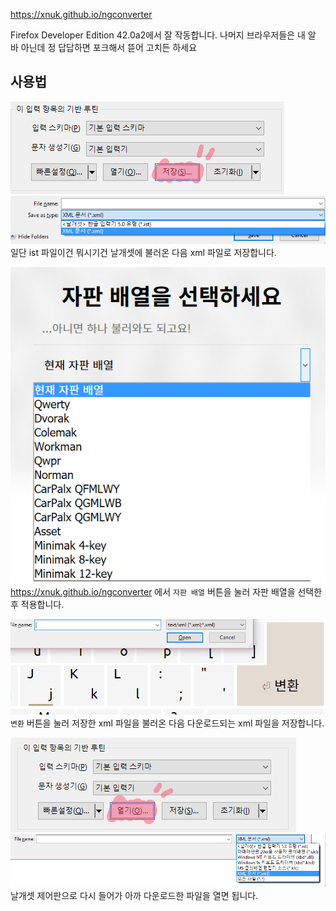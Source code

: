 https://xnuk.github.io/ngconverter

Firefox Developer Edition 42.0a2에서 잘 작동합니다. 나머지 브라우저들은 내 알 바 아닌데 정 답답하면 포크해서 뜯어 고치든 하세요

사용법
---
![](save.png)
![](save_type.png)
일단 ist 파일이건 뭐시기건 날개셋에 불러온 다음 xml 파일로 저장합니다.

![](select.png)
https://xnuk.github.io/ngconverter 에서 `자판 배열` 버튼을 눌러 자판 배열을 선택한 후 적용합니다.


![](convert.png)
`변환` 버튼을 눌러 저장한 xml 파일을 불러온 다음 다운로드되는 xml 파일을 저장합니다.

![](open.png)
![](open_type.png)
날개셋 제어판으로 다시 들어가 아까 다운로드한 파일을 열면 됩니다.